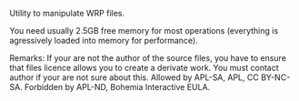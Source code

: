 ﻿Utility to manipulate WRP files.

You need usually 2.5GB free memory for most operations (everything is agressively loaded into memory for performance).

Remarks: If your are not the author of the source files, you have to ensure that files licence allows you to create a derivate work.
You must contact author if your are not sure about this. 
Allowed by APL-SA, APL, CC BY-NC-SA. 
Forbidden by APL-ND, Bohemia Interactive EULA.